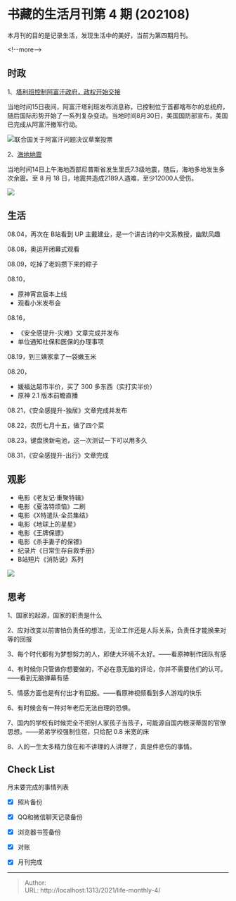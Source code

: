 # 书藏的生活月刊第 4 期 (202108)


本月刊的目的是记录生活，发现生活中的美好，当前为第四期月刊。

&lt;!--more--&gt;

## 时政

1、[塔利班控制阿富汗政府，政权开始交接 ](http://m.news.cctv.com/2021/08/16/ARTIW93lzQM1UiJKMZAa98jx210816.shtml)

当地时间15日夜间，阿富汗塔利班发布消息称，已控制位于首都喀布尔的总统府，随后国际形势开始了一系列复杂变动。当地时间8月30日，美国国防部宣布，美国已完成从阿富汗撤军行动。

![联合国关于阿富汗问题决议草案投票](https://p5.img.cctvpic.com/photoworkspace/2021/08/31/2021083109451420984.jpg)

2、[海地地震](http://m.news.cctv.com/2021/08/15/ARTIwHPtOcaPs2kCpAG7LHYL210815.shtml)

当地时间14日上午海地西部尼普斯省发生里氏7.3级地震，随后，海地多地发生多次余震。至 8 月 18 日，地震共造成2189人遇难，至少12000人受伤。

![](http://p2.img.cctvpic.com/cportal/cnews-yz/img/2021/08/15/1629039943186_26_1024x682.jpg)

## 生活

08.04，再次在 B站看到 UP 主戴建业，是一个讲古诗的中文系教授，幽默风趣

08.08，奥运开闭幕式观看

08.09，吃掉了老妈攒下来的粽子

08.10，

- 原神宵宫版本上线
- 观看小米发布会

08.16，

- 《安全感提升-灾难》文章完成并发布
- 单位通知社保和医保的办理事项

08.19，到三姨家拿了一袋嫩玉米

08.20，

- 媛福达超市半价，买了 300 多东西（实打实半价）
- 原神 2.1 版本前瞻直播

08.21，《安全感提升-独居》文章完成并发布

08.22，农历七月十五，做了四个菜

08.23，键盘换新电池，这一次测试一下可以用多久

08.31，《安全感提升-出行》文章完成

## 观影

- 电影《老友记·重聚特辑》
- 电影《夏洛特烦恼》二刷
- 电影《X特遣队·全员集结》
- 电影《地球上的星星》
- 电影《王牌保镖》
- 电影《杀手妻子的保镖》
- 纪录片《日常生存自救手册》
- B站短片《消防说》系列

![](https://img2.doubanio.com/view/photo/s_ratio_poster/public/p2498055621.webp)

## 思考

1、国家的起源，国家的职责是什么

2、应对改变以前害怕负责任的想法，无论工作还是人际关系，负责任才能换来对等的回报

3、每个时代都有为梦想努力的人，即使大环境不太好。——看原神制作团队有感

4、有时候你只管做你想要做的，不必在意无脑的评论，你并不需要他们的认可。——看到无脑弹幕有感

5、情感方面也是有付出才有回报。——看原神视频看到多人游戏的快乐

6、有时候会有一种对年老后无法自理的恐惧。

7、国内的学校有时候完全不把别人家孩子当孩子，可能源自国内根深蒂固的官僚思想。——弟弟学校强制住宿，只给配 0.8 米宽的床

8、人的一生太多精力放在和不讲理的人讲理了，真是件悲伤的事情。

## Check List

月末要完成的事情列表

- [x] 照片备份
- [x] QQ和微信聊天记录备份
- [x] 浏览器书签备份
- [x] 对账
- [x] 月刊完成









---

> Author:   
> URL: http://localhost:1313/2021/life-monthly-4/  


